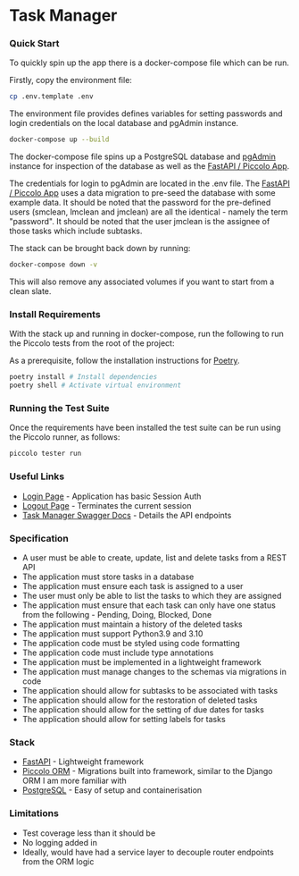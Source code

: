 # Task Manager

### Quick Start

To quickly spin up the app there is a docker-compose file which can be run.

Firstly, copy the environment file:

```bash
cp .env.template .env
```
The environment file provides defines variables for setting passwords and login credentials on the local database and pgAdmin instance.

```bash
docker-compose up --build
```
The docker-compose file spins up a PostgreSQL database and [pgAdmin](http://localhost:8080) instance for inspection of the database as well as the [FastAPI / Piccolo App](http://localhost:8000/login).

The credentials for login to pgAdmin are located in the .env file. The [FastAPI / Piccolo App](http://localhost:8000/login) uses a data migration to pre-seed the database with some example data. It should be noted that the password for the pre-defined users (smclean, lmclean and jmclean) are all the identical - namely the term "password". It should be noted that the user jmclean is the assignee of those tasks which include subtasks.

The stack can be brought back down by running:
```bash
docker-compose down -v
```
This will also remove any associated volumes if you want to start from a clean slate.

### Install Requirements
With the stack up and running in docker-compose, run the following to run the Piccolo tests from the root of the project:

As a prerequisite, follow the installation instructions for [Poetry](https://python-poetry.org/docs/#installation).

```bash
poetry install # Install dependencies
poetry shell # Activate virtual environment
```

### Running the Test Suite
Once the requirements have been installed the test suite can be run using the Piccolo runner, as follows:
```bash
piccolo tester run
```

### Useful Links
* [Login Page](http://localhost:8000/login/) - Application has basic Session Auth
* [Logout Page](http://localhost:8000/logout/) - Terminates the current session
* [Task Manager Swagger Docs](http://localhost:8000/task_manager/docs) - Details the API endpoints

### Specification
* A user must be able to create, update, list and delete tasks from a REST API
* The application must store tasks in a database
* The application must ensure each task is assigned to a user
* The user must only be able to list the tasks to which they are assigned
* The application must ensure that each task can only have one status from the following - Pending, Doing, Blocked, Done
* The application must maintain a history of the deleted tasks
* The application must support Python3.9 and 3.10
* The application code must be styled using code formatting
* The application code must include type annotations
* The application must be implemented in a lightweight framework
* The application must manage changes to the schemas via migrations in code
* The application should allow for subtasks to be associated with tasks
* The application should allow for the restoration of deleted tasks
* The application should allow for the setting of due dates for tasks
* The application should allow for setting labels for tasks

### Stack
* [FastAPI](https://fastapi.tiangolo.com/) - Lightweight framework
* [Piccolo ORM](https://piccolo-orm.readthedocs.io/en/latest/) - Migrations built into framework, similar to the Django ORM I am more familiar with
* [PostgreSQL](https://www.postgresql.org/) - Easy of setup and containerisation

### Limitations
* Test coverage less than it should be
* No logging added in
* Ideally, would have had a service layer to decouple router endpoints from the ORM logic

